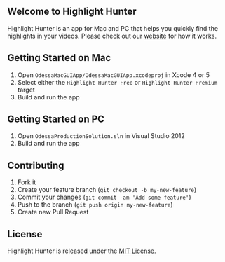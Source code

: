 ## Welcome to Highlight Hunter

Highlight Hunter is an app for Mac and PC that helps you quickly find the highlights in your videos. Please check out our [website](http://www.highlighthunter.com) for how it works.


## Getting Started on Mac

1. Open `OdessaMacGUIApp/OdessaMacGUIApp.xcodeproj` in Xcode 4 or 5
2. Select either the `Highlight Hunter Free` or `Highlight Hunter Premium` target
3. Build and run the app


## Getting Started on PC 
1. Open `OdessaProductionSolution.sln` in Visual Studio 2012
2. Build and run the app


## Contributing
1. Fork it
2. Create your feature branch (`git checkout -b my-new-feature`)
3. Commit your changes (`git commit -am 'Add some feature'`)
4. Push to the branch (`git push origin my-new-feature`)
5. Create new Pull Request


## License

Highlight Hunter is released under the [MIT License](http://www.opensource.org/licenses/MIT).
